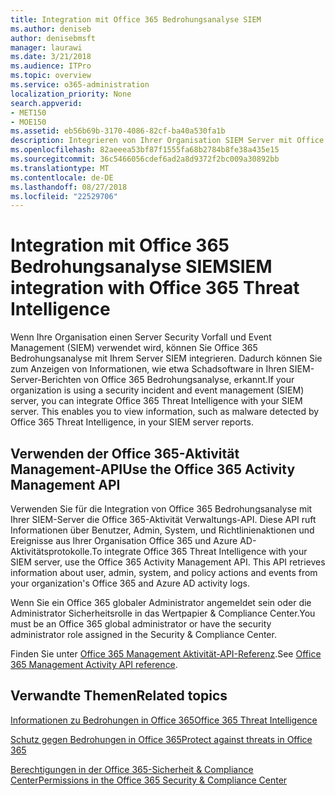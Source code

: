 ```yaml
---
title: Integration mit Office 365 Bedrohungsanalyse SIEM
ms.author: deniseb
author: denisebmsft
manager: laurawi
ms.date: 3/21/2018
ms.audience: ITPro
ms.topic: overview
ms.service: o365-administration
localization_priority: None
search.appverid:
- MET150
- MOE150
ms.assetid: eb56b69b-3170-4086-82cf-ba40a530fa1b
description: Integrieren von Ihrer Organisation SIEM Server mit Office 365 Bedrohungsanalyse mithilfe der Office 365-Aktivität Management-API.
ms.openlocfilehash: 82aeeea53bf87f1555fa68b2784b8fe38a435e15
ms.sourcegitcommit: 36c5466056cdef6ad2a8d9372f2bc009a30892bb
ms.translationtype: MT
ms.contentlocale: de-DE
ms.lasthandoff: 08/27/2018
ms.locfileid: "22529706"
---
```

# <a name="siem-integration-with-office-365-threat-intelligence"></a><span data-ttu-id="f14d2-103">Integration mit Office 365 Bedrohungsanalyse SIEM</span><span class="sxs-lookup"><span data-stu-id="f14d2-103">SIEM integration with Office 365 Threat Intelligence</span></span>

<span data-ttu-id="f14d2-p101">Wenn Ihre Organisation einen Server Security Vorfall und Event Management (SIEM) verwendet wird, können Sie Office 365 Bedrohungsanalyse mit Ihrem Server SIEM integrieren. Dadurch können Sie zum Anzeigen von Informationen, wie etwa Schadsoftware in Ihren SIEM-Server-Berichten von Office 365 Bedrohungsanalyse, erkannt.</span><span class="sxs-lookup"><span data-stu-id="f14d2-p101">If your organization is using a security incident and event management (SIEM) server, you can integrate Office 365 Threat Intelligence with your SIEM server. This enables you to view information, such as malware detected by Office 365 Threat Intelligence, in your SIEM server reports.</span></span>
  
## <a name="use-the-office-365-activity-management-api"></a><span data-ttu-id="f14d2-106">Verwenden der Office 365-Aktivität Management-API</span><span class="sxs-lookup"><span data-stu-id="f14d2-106">Use the Office 365 Activity Management API</span></span>

<span data-ttu-id="f14d2-p102">Verwenden Sie für die Integration von Office 365 Bedrohungsanalyse mit Ihrer SIEM-Server die Office 365-Aktivität Verwaltungs-API. Diese API ruft Informationen über Benutzer, Admin, System, und Richtlinienaktionen und Ereignisse aus Ihrer Organisation Office 365 und Azure AD-Aktivitätsprotokolle.</span><span class="sxs-lookup"><span data-stu-id="f14d2-p102">To integrate Office 365 Threat Intelligence with your SIEM server, use the Office 365 Activity Management API. This API retrieves information about user, admin, system, and policy actions and events from your organization's Office 365 and Azure AD activity logs.</span></span> 
  
<span data-ttu-id="f14d2-109">Wenn Sie ein Office 365 globaler Administrator angemeldet sein oder die Administrator Sicherheitsrolle in das Wertpapier &amp; Compliance Center.</span><span class="sxs-lookup"><span data-stu-id="f14d2-109">You must be an Office 365 global administrator or have the security administrator role assigned in the Security &amp; Compliance Center.</span></span>
  
<span data-ttu-id="f14d2-110">Finden Sie unter [Office 365 Management Aktivität-API-Referenz](https://msdn.microsoft.com/en-us/office-365/office-365-management-activity-api-reference).</span><span class="sxs-lookup"><span data-stu-id="f14d2-110">See [Office 365 Management Activity API reference](https://msdn.microsoft.com/en-us/office-365/office-365-management-activity-api-reference).</span></span>
  
## <a name="related-topics"></a><span data-ttu-id="f14d2-111">Verwandte Themen</span><span class="sxs-lookup"><span data-stu-id="f14d2-111">Related topics</span></span>

[<span data-ttu-id="f14d2-112">Informationen zu Bedrohungen in Office 365</span><span class="sxs-lookup"><span data-stu-id="f14d2-112">Office 365 Threat Intelligence</span></span>](office-365-ti.md)
  
[<span data-ttu-id="f14d2-113">Schutz gegen Bedrohungen in Office 365</span><span class="sxs-lookup"><span data-stu-id="f14d2-113">Protect against threats in Office 365</span></span>](protect-against-threats.md)
  
[<span data-ttu-id="f14d2-114">Berechtigungen in der Office 365-Sicherheit &amp; Compliance Center</span><span class="sxs-lookup"><span data-stu-id="f14d2-114">Permissions in the Office 365 Security &amp; Compliance Center</span></span>](permissions-in-the-security-and-compliance-center.md)
  


